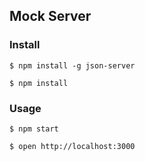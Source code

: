 ## Mock Server

### Install

`$ npm install -g json-server`

`$ npm install`

### Usage

`$ npm start`

`$ open http://localhost:3000`
